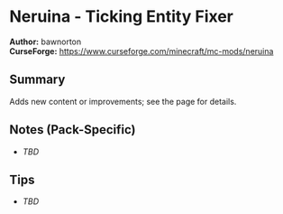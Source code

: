 # Neruina - Ticking Entity Fixer

**Author:** bawnorton  
**CurseForge:** https://www.curseforge.com/minecraft/mc-mods/neruina

## Summary
Adds new content or improvements; see the page for details.

## Notes (Pack-Specific)
- _TBD_

## Tips
- _TBD_

